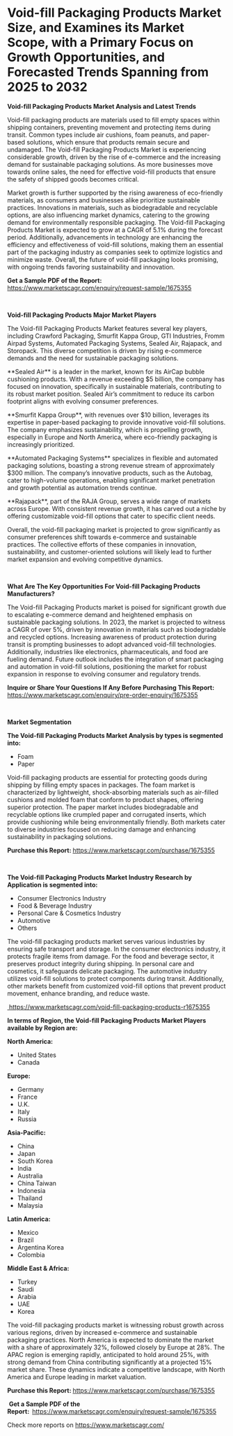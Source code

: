 <p><h1>Void-fill Packaging Products Market Size, and Examines its Market Scope, with a Primary Focus on Growth Opportunities, and Forecasted Trends Spanning from 2025 to 2032</h1></p><p><strong>Void-fill Packaging Products Market Analysis and Latest Trends</strong></p>
<p><p>Void-fill packaging products are materials used to fill empty spaces within shipping containers, preventing movement and protecting items during transit. Common types include air cushions, foam peanuts, and paper-based solutions, which ensure that products remain secure and undamaged. The Void-fill Packaging Products Market is experiencing considerable growth, driven by the rise of e-commerce and the increasing demand for sustainable packaging solutions. As more businesses move towards online sales, the need for effective void-fill products that ensure the safety of shipped goods becomes critical.</p><p>Market growth is further supported by the rising awareness of eco-friendly materials, as consumers and businesses alike prioritize sustainable practices. Innovations in materials, such as biodegradable and recyclable options, are also influencing market dynamics, catering to the growing demand for environmentally responsible packaging. The Void-fill Packaging Products Market is expected to grow at a CAGR of 5.1% during the forecast period. Additionally, advancements in technology are enhancing the efficiency and effectiveness of void-fill solutions, making them an essential part of the packaging industry as companies seek to optimize logistics and minimize waste. Overall, the future of void-fill packaging looks promising, with ongoing trends favoring sustainability and innovation.</p></p>
<p><strong>Get a Sample PDF of the Report:&nbsp;</strong> <a href="https://www.marketscagr.com/enquiry/request-sample/1675355?utm_campaign=2337&utm_medium=2&utm_source=Github&utm_content=ia&utm_term=25032025&utm_id=void-fill-packaging-products">https://www.marketscagr.com/enquiry/request-sample/1675355</a></p>
<p>&nbsp;</p>
<p><strong>Void-fill Packaging Products Major Market Players</strong></p>
<p><p>The Void-fill Packaging Products Market features several key players, including Crawford Packaging, Smurfit Kappa Group, GTI Industries, Fromm Airpad Systems, Automated Packaging Systems, Sealed Air, Rajapack, and Storopack. This diverse competition is driven by rising e-commerce demands and the need for sustainable packaging solutions.</p><p>**Sealed Air** is a leader in the market, known for its AirCap bubble cushioning products. With a revenue exceeding $5 billion, the company has focused on innovation, specifically in sustainable materials, contributing to its robust market position. Sealed Air’s commitment to reduce its carbon footprint aligns with evolving consumer preferences.</p><p>**Smurfit Kappa Group**, with revenues over $10 billion, leverages its expertise in paper-based packaging to provide innovative void-fill solutions. The company emphasizes sustainability, which is propelling growth, especially in Europe and North America, where eco-friendly packaging is increasingly prioritized.</p><p>**Automated Packaging Systems** specializes in flexible and automated packaging solutions, boasting a strong revenue stream of approximately $300 million. The company’s innovative products, such as the Autobag, cater to high-volume operations, enabling significant market penetration and growth potential as automation trends continue.</p><p>**Rajapack**, part of the RAJA Group, serves a wide range of markets across Europe. With consistent revenue growth, it has carved out a niche by offering customizable void-fill options that cater to specific client needs.</p><p>Overall, the void-fill packaging market is projected to grow significantly as consumer preferences shift towards e-commerce and sustainable practices. The collective efforts of these companies in innovation, sustainability, and customer-oriented solutions will likely lead to further market expansion and evolving competitive dynamics.</p></p>
<p>&nbsp;</p>
<p><strong>What Are The Key Opportunities For Void-fill Packaging Products Manufacturers?</strong></p>
<p><p>The Void-fill Packaging Products market is poised for significant growth due to escalating e-commerce demand and heightened emphasis on sustainable packaging solutions. In 2023, the market is projected to witness a CAGR of over 5%, driven by innovation in materials such as biodegradable and recycled options. Increasing awareness of product protection during transit is prompting businesses to adopt advanced void-fill technologies. Additionally, industries like electronics, pharmaceuticals, and food are fueling demand. Future outlook includes the integration of smart packaging and automation in void-fill solutions, positioning the market for robust expansion in response to evolving consumer and regulatory trends.</p></p>
<p><strong>Inquire or Share Your Questions If Any Before Purchasing This Report:</strong> <a href="https://www.marketscagr.com/enquiry/pre-order-enquiry/1675355?utm_campaign=2337&utm_medium=2&utm_source=Github&utm_content=ia&utm_term=25032025&utm_id=void-fill-packaging-products">https://www.marketscagr.com/enquiry/pre-order-enquiry/1675355</a></p>
<p>&nbsp;</p>
<p><strong>Market Segmentation</strong></p>
<p><strong>The Void-fill Packaging Products Market Analysis by types is segmented into:</strong></p>
<p><ul><li>Foam</li><li>Paper</li></ul></p>
<p><p>Void-fill packaging products are essential for protecting goods during shipping by filling empty spaces in packages. The foam market is characterized by lightweight, shock-absorbing materials such as air-filled cushions and molded foam that conform to product shapes, offering superior protection. The paper market includes biodegradable and recyclable options like crumpled paper and corrugated inserts, which provide cushioning while being environmentally friendly. Both markets cater to diverse industries focused on reducing damage and enhancing sustainability in packaging solutions.</p></p>
<p><strong>Purchase this Report:&nbsp;</strong><a href="https://www.marketscagr.com/purchase/1675355?utm_campaign=2337&utm_medium=2&utm_source=Github&utm_content=ia&utm_term=25032025&utm_id=void-fill-packaging-products">https://www.marketscagr.com/purchase/1675355</a></p>
<p>&nbsp;</p>
<p><strong>The Void-fill Packaging Products Market Industry Research by Application is segmented into:</strong></p>
<p><ul><li>Consumer Electronics Industry</li><li>Food & Beverage Industry</li><li>Personal Care & Cosmetics Industry</li><li>Automotive</li><li>Others</li></ul></p>
<p><p>The void-fill packaging products market serves various industries by ensuring safe transport and storage. In the consumer electronics industry, it protects fragile items from damage. For the food and beverage sector, it preserves product integrity during shipping. In personal care and cosmetics, it safeguards delicate packaging. The automotive industry utilizes void-fill solutions to protect components during transit. Additionally, other markets benefit from customized void-fill options that prevent product movement, enhance branding, and reduce waste.</p></p>
<p><a href="https://www.marketscagr.com/void-fill-packaging-products-r1675355?utm_campaign=2337&utm_medium=2&utm_source=Github&utm_content=ia&utm_term=25032025&utm_id=void-fill-packaging-products">&nbsp;https://www.marketscagr.com/void-fill-packaging-products-r1675355</a></p>
<p><strong>In terms of Region, the Void-fill Packaging Products Market Players available by Region are:</strong></p>
<p>
    <p> <strong> North America: </strong>
        <ul>
            <li>United States</li>
            <li>Canada</li>
        </ul>
        </p> 
    <p> <strong> Europe: </strong>
        <ul>
            <li>Germany</li>
            <li>France</li>
            <li>U.K.</li>
            <li>Italy</li>
            <li>Russia</li>
        </ul>
        </p> 
    <p> <strong> Asia-Pacific: </strong>
        <ul>
            <li>China</li>
            <li>Japan</li>
            <li>South Korea</li>
            <li>India</li>
            <li>Australia</li>
            <li>China Taiwan</li>
            <li>Indonesia</li>
            <li>Thailand</li>
            <li>Malaysia</li>
        </ul>
        </p> 
    <p> <strong> Latin America: </strong>
        <ul>
            <li>Mexico</li>
            <li>Brazil</li>
            <li>Argentina Korea</li>
            <li>Colombia</li>
        </ul>
        </p> 
    <p> <strong> Middle East & Africa: </strong>
        <ul>
            <li>Turkey</li>
            <li>Saudi</li>
            <li>Arabia</li>
            <li>UAE</li>
            <li>Korea</li>
        </ul>
    </p>
    </p>
<p><p>The void-fill packaging products market is witnessing robust growth across various regions, driven by increased e-commerce and sustainable packaging practices. North America is expected to dominate the market with a share of approximately 32%, followed closely by Europe at 28%. The APAC region is emerging rapidly, anticipated to hold around 25%, with strong demand from China contributing significantly at a projected 15% market share. These dynamics indicate a competitive landscape, with North America and Europe leading in market valuation.</p></p>
<p><strong>Purchase this Report: </strong><a href="https://www.marketscagr.com/purchase/1675355?utm_campaign=2337&utm_medium=2&utm_source=Github&utm_content=ia&utm_term=25032025&utm_id=void-fill-packaging-products">https://www.marketscagr.com/purchase/1675355</a></p>
<p>&nbsp;<strong>Get a Sample PDF of the Report:&nbsp;&nbsp;</strong><a href="https://www.marketscagr.com/enquiry/request-sample/1675355?utm_campaign=2337&utm_medium=2&utm_source=Github&utm_content=ia&utm_term=25032025&utm_id=void-fill-packaging-products">https://www.marketscagr.com/enquiry/request-sample/1675355</a></p>
<p><strong></strong></p>
<p>Check more reports on <a href="https://www.marketscagr.com/?utm_campaign=2337&utm_medium=2&utm_source=Github&utm_content=ia&utm_term=25032025&utm_id=void-fill-packaging-products">https://www.marketscagr.com/</a></p>